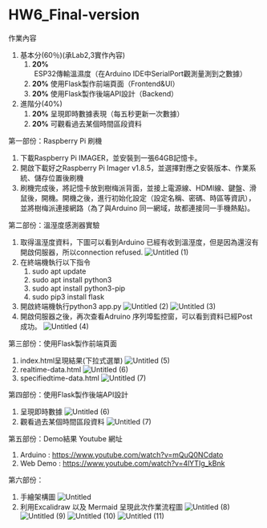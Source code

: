 # HW6_Final-version
作業內容

1. 基本分(60％)(承Lab2,3實作內容)
    1. **20%** ESP32傳輸溫濕度（在Arduino IDE中SerialPort觀測量測到之數據）
    2. **20%** 使用Flask製作前端頁面（Frontend&UI）
    3. **20%** 使用Flask製作後端API設計（Backend）
2. 進階分(40%)
    1. **20%** 呈現即時數據表現（每五秒更新一次數據）
    2. **20%** 可觀看過去某個時間區段資料

第一部份：Raspberry Pi 刷機
1. 下載Raspberry Pi IMAGER，並安裝到一張64GB記憶卡。
2. 開啟下載好之Raspberry Pi Imager v1.8.5，並選擇對應之安裝版本、作業系統、儲存位置後刷機
3. 刷機完成後，將記憶卡放到樹梅派背面，並接上電源線、HDMI線、鍵盤、滑鼠後，開機。開機之後，進行初始化設定（設定名稱、密碼、時區等資訊），並將樹梅派連接網路（為了與Arduino 同一網域，故都連接同一手機熱點)。

第二部份：溫溼度感測器實驗
1. 取得溫溼度資料，下圖可以看到Arduino 已經有收到溫溼度，但是因為還沒有開啟伺服器，所以connection refused.
![Untitled (1)](https://github.com/jackychen1021/HW6_Final-version/assets/150798964/3b32c396-c58f-437c-abe7-18f71517b0e4)
2. 在終端機執行以下指令
    1. sudo apt update
    2. sudo apt install python3
    3. sudo apt install python3-pip
    4. sudo pip3 install flask
3. 開啟終端機執行python3  app.py
![Untitled (2)](https://github.com/jackychen1021/HW6_Final-version/assets/150798964/b6ba4746-bb26-48a9-bc2c-d2b80d4a03e8)
![Untitled (3)](https://github.com/jackychen1021/HW6_Final-version/assets/150798964/852c705b-b2ed-46d8-9db0-643a7137fe1c)
4. 開啟伺服器之後，再次查看Adruino 序列埠監控窗，可以看到資料已經Post 成功。
![Untitled (4)](https://github.com/jackychen1021/HW6_Final-version/assets/150798964/ac640d99-883d-43a4-bfcc-a86a9c1fc60d)

第三部份：使用Flask製作前端頁面
1. index.html呈現結果(下拉式選單)
![Untitled (5)](https://github.com/jackychen1021/HW6_Final-version/assets/150798964/217ef099-fede-48c4-a453-2b7962d91dd5)
2. realtime-data.html
![Untitled (6)](https://github.com/jackychen1021/HW6_Final-version/assets/150798964/7678564c-6b80-47c7-8652-abe6507f16b8)
3. specifiedtime-data.html
![Untitled (7)](https://github.com/jackychen1021/HW6_Final-version/assets/150798964/c286f4e0-9f80-40c8-9e75-355105956e4f)

第四部份：使用Flask製作後端API設計
1. 呈現即時數據
![Untitled (6)](https://github.com/jackychen1021/HW6_Final-version/assets/150798964/7678564c-6b80-47c7-8652-abe6507f16b8)
2. 觀看過去某個時間區段資料
![Untitled (7)](https://github.com/jackychen1021/HW6_Final-version/assets/150798964/c286f4e0-9f80-40c8-9e75-355105956e4f)

第五部份：Demo結果 Youtube 網址
1. Arduino : https://www.youtube.com/watch?v=mQuQ0NCdato
2. Web Demo : https://www.youtube.com/watch?v=4lYTIg_kBnk

第六部份：
1. 手繪架構圖
![Untitled](https://github.com/jackychen1021/HW6_Final-version/assets/150798964/7f357777-3edf-4d44-b0b1-ea563e03c266)
2. 利用Excalidraw 以及 Mermaid 呈現此次作業流程圖
![Untitled (8)](https://github.com/jackychen1021/HW6_Final-version/assets/150798964/efc4a518-3c27-4a45-8fba-660cc2e1d4c6)
![Untitled (9)](https://github.com/jackychen1021/HW6_Final-version/assets/150798964/d03c3dd7-f747-4e4a-ad0a-3eed8520ef4f)
![Untitled (10)](https://github.com/jackychen1021/HW6_Final-version/assets/150798964/ed4b96b6-b393-4f81-bc26-8bdda6db265d)
![Untitled (11)](https://github.com/jackychen1021/HW6_Final-version/assets/150798964/1f9fdc7b-fe7e-4b8e-b274-b41735e905b7)
